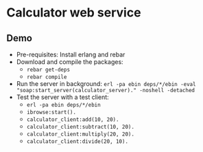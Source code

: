 # Calculator web service


## Demo

- Pre-requisites: Install erlang and rebar
- Download and compile the packages:
  - `rebar get-deps`
  - `rebar compile`
- Run the server in background: `erl -pa ebin deps/*/ebin -eval "soap:start_server(calculator_server)." -noshell -detached`
- Test the server with a test client:
  - `erl -pa ebin deps/*/ebin `
  - `ibrowse:start().`
  - `calculator_client:add(10, 20).`
  - `calculator_client:subtract(10, 20).`
  - `calculator_client:multiply(20, 20).`
  - `calculator_client:divide(20, 10).`